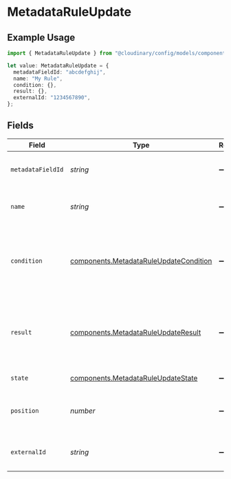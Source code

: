 # MetadataRuleUpdate

## Example Usage

```typescript
import { MetadataRuleUpdate } from "@cloudinary/config/models/components";

let value: MetadataRuleUpdate = {
  metadataFieldId: "abcdefghij",
  name: "My Rule",
  condition: {},
  result: {},
  externalId: "1234567890",
};
```

## Fields

| Field                                                                                            | Type                                                                                             | Required                                                                                         | Description                                                                                      |
| ------------------------------------------------------------------------------------------------ | ------------------------------------------------------------------------------------------------ | ------------------------------------------------------------------------------------------------ | ------------------------------------------------------------------------------------------------ |
| `metadataFieldId`                                                                                | *string*                                                                                         | :heavy_minus_sign:                                                                               | The ID of the metadata field this rule applies to.                                               |
| `name`                                                                                           | *string*                                                                                         | :heavy_minus_sign:                                                                               | A descriptive name for the metadata rule.                                                        |
| `condition`                                                                                      | [components.MetadataRuleUpdateCondition](../../models/components/metadataruleupdatecondition.md) | :heavy_minus_sign:                                                                               | The condition that triggers this rule. Ensure it adheres to the metadata rule condition schema.  |
| `result`                                                                                         | [components.MetadataRuleUpdateResult](../../models/components/metadataruleupdateresult.md)       | :heavy_minus_sign:                                                                               | The result to apply when the condition is met, should adhere to the metadata rule result schema. |
| `state`                                                                                          | [components.MetadataRuleUpdateState](../../models/components/metadataruleupdatestate.md)         | :heavy_minus_sign:                                                                               | The state of the rule.                                                                           |
| `position`                                                                                       | *number*                                                                                         | :heavy_minus_sign:                                                                               | The position/order of this rule relative to other rules.                                         |
| `externalId`                                                                                     | *string*                                                                                         | :heavy_minus_sign:                                                                               | The unique identifier of the metadata rule.                                                      |